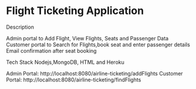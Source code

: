 # Flight Ticketing Application 

Description 

Admin portal to Add Flight, View Flights, Seats and Passenger Data
Customer portal to Search for Flights,book seat and enter passenger details
Email confirmation after seat booking

Tech Stack
Nodejs,MongoDB, HTML and Heroku

Admin Portal: http://localhost:8080/airline-ticketing/addFlights
Customer Portal: http://localhost:8080/airline-ticketing/findFlights